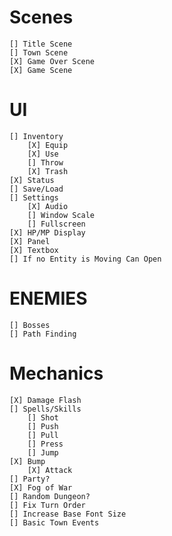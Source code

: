 # Scenes
    [] Title Scene
    [] Town Scene
    [X] Game Over Scene
    [X] Game Scene
# UI
    [] Inventory
        [X] Equip
        [X] Use
        [] Throw
        [X] Trash
    [X] Status
    [] Save/Load
    [] Settings
        [X] Audio
        [] Window Scale
        [] Fullscreen
    [X] HP/MP Display
    [X] Panel
    [X] Textbox
    [] If no Entity is Moving Can Open 
# ENEMIES
    [] Bosses
    [] Path Finding
# Mechanics
    [X] Damage Flash
    [] Spells/Skills
        [] Shot
        [] Push
        [] Pull
        [] Press
        [] Jump
    [X] Bump
        [X] Attack
    [] Party?
    [X] Fog of War
    [] Random Dungeon?
    [] Fix Turn Order
    [] Increase Base Font Size
    [] Basic Town Events